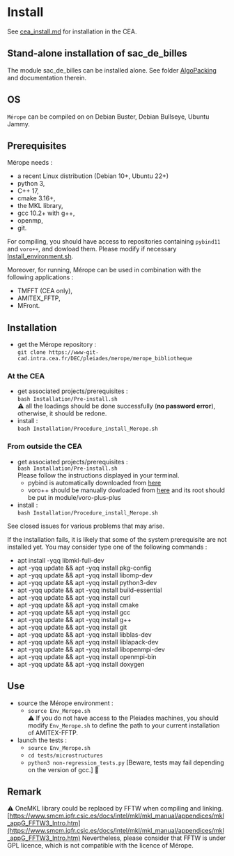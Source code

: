 # Install

See [cea_install.md](https://www-git-cad.intra.cea.fr/DEC/pleiades/merope/merope_nucleaire/-/blob/master/doc/CEA_install.md) for installation in the CEA.

## Stand-alone installation of sac_de_billes

The module sac_de_billes can be installed alone. See folder [AlgoPacking](modules/AlgoPacking) and documentation therein.

## OS

`Mérope` can be compiled on on Debian Buster, Debian Bullseye, Ubuntu Jammy.

## Prerequisites

Mérope needs :
- a recent Linux distribution (Debian 10+, Ubuntu 22+)
- python 3,
- C++ 17,
- cmake 3.16+,
- the MKL library,
- gcc 10.2+ with g++,
- openmp,
- git.

For compiling, you should have access to repositories containing `pybind11` and `voro++`, and dowload them. Please modify if necessary [Install_environment.sh](Installation/Install_environment.sh).

Moreover, for running, Mérope can be used in combination with the following applications :
- TMFFT (CEA only),
- AMITEX_FFTP,
- MFront.

## Installation

- get the Mérope repository :  
`git clone https://www-git-cad.intra.cea.fr/DEC/pleiades/merope/merope_bibliotheque`

### At the CEA
- get associated projects/prerequisites :  
`bash Installation/Pre-install.sh`  
:warning: all the loadings should be done successfully (**no password error**), otherwise, it should be redone.
- install :  
`bash Installation/Procedure_install_Merope.sh`

### From outside the CEA
- get associated projects/prerequisites :  
    `bash Installation/Pre-install.sh`   
    Please follow the instructions displayed in your terminal.
    - pybind is automatically downloaded from [here](https://github.com/pybind/pybind11)
    - voro++ should be manually dowloaded from [here](https://math.lbl.gov/voro++/download/) and its root should be put in module/voro-plus-plus
- install :  
`bash Installation/Procedure_install_Merope.sh`

See closed issues for various problems that may arise.

If the installation fails, it is likely that some of the system prerequisite are not installed yet. You may consider type one of the following commands :
- apt install -yqq libmkl-full-dev
- apt -yqq update && apt -yqq install pkg-config
- apt -yqq update && apt -yqq install libomp-dev
- apt -yqq update && apt -yqq install python3-dev
- apt -yqq update && apt -yqq install build-essential
- apt -yqq update && apt -yqq install curl
- apt -yqq update && apt -yqq install cmake
- apt -yqq update && apt -yqq install gcc
- apt -yqq update && apt -yqq install g++
- apt -yqq update && apt -yqq install git
- apt -yqq update && apt -yqq install libblas-dev
- apt -yqq update && apt -yqq install liblapack-dev
- apt -yqq update && apt -yqq install libopenmpi-dev
- apt -yqq update && apt -yqq install openmpi-bin
- apt -yqq update && apt -yqq install doxygen



## Use
- source the Mérope environment :  
    - `source Env_Merope.sh`  
    :warning: If you do not have access to the Pleiades machines, you should modify `Env_Merope.sh` to define the path to your current installation of AMITEX-FFTP.
- launch the tests :   
    - `source Env_Merope.sh`  
    - `cd tests/microstructures`  
    - `python3 non-regression_tests.py` [Beware, tests may fail depending on the version of gcc.]
:construction:

## Remark

:warning: OneMKL library could be replaced by FFTW when compiling and linking. [https://www.smcm.iqfr.csic.es/docs/intel/mkl/mkl_manual/appendices/mkl_appG_FFTW3_Intro.htm](https://www.smcm.iqfr.csic.es/docs/intel/mkl/mkl_manual/appendices/mkl_appG_FFTW3_Intro.htm)
Nevertheless, please consider that FFTW is under GPL licence, which is not compatible with the licence of Mérope.
